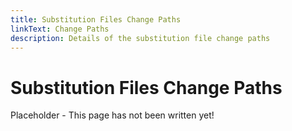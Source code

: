 ```yaml
---
title: Substitution Files Change Paths
linkText: Change Paths
description: Details of the substitution file change paths
---
```


# Substitution Files Change Paths

Placeholder - This page has not been written yet!

